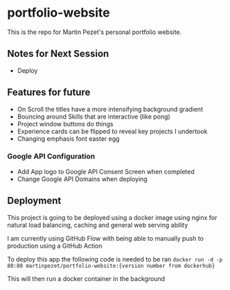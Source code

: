 # portfolio-website

This is the repo for Martin Pezet's personal portfolio website.

## Notes for Next Session

- Deploy

## Features for future

- On Scroll the titles have a more intensifying background gradient
- Bouncing around Skills that are interactive (like pong)
- Project window buttons do things
- Experience cards can be flipped to reveal key projects I undertook
- Changing emphasis font easter egg

### Google API Configuration

- Add App logo to Google API Consent Screen when completed
- Change Google API Domains when deploying

## Deployment

This project is going to be deployed using a docker image using nginx for natural load balancing, caching and general web serving ability

I am currently using GitHub Flow with being able to manually push to production using a GitHub Action

To deploy this app the following code is needed to be ran `docker run -d -p 80:80 martinpezet/portfolio-website:{version number from dockerhub}`

This will then run a docker container in the background
